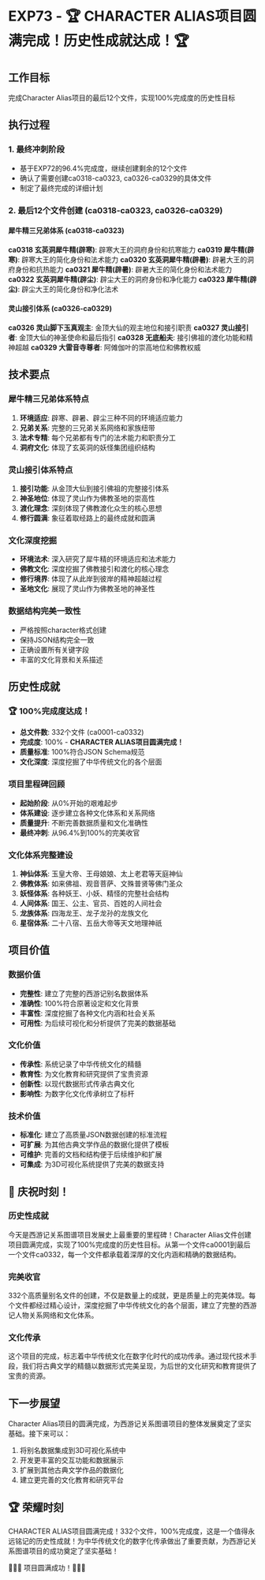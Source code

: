 # EXP73 - 🏆 CHARACTER ALIAS项目圆满完成！历史性成就达成！🏆

## 工作目标
完成Character Alias项目的最后12个文件，实现100%完成度的历史性目标

## 执行过程

### 1. 最终冲刺阶段
- 基于EXP72的96.4%完成度，继续创建剩余的12个文件
- 确认了需要创建ca0318-ca0323, ca0326-ca0329的具体文件
- 制定了最终完成的详细计划

### 2. 最后12个文件创建 (ca0318-ca0323, ca0326-ca0329)

#### 犀牛精三兄弟体系 (ca0318-ca0323)
**ca0318 玄英洞犀牛精(辟寒)**: 辟寒大王的洞府身份和抗寒能力
**ca0319 犀牛精(辟寒)**: 辟寒大王的简化身份和法术能力
**ca0320 玄英洞犀牛精(辟暑)**: 辟暑大王的洞府身份和抗热能力
**ca0321 犀牛精(辟暑)**: 辟暑大王的简化身份和法术能力
**ca0322 玄英洞犀牛精(辟尘)**: 辟尘大王的洞府身份和净化能力
**ca0323 犀牛精(辟尘)**: 辟尘大王的简化身份和净化法术

#### 灵山接引体系 (ca0326-ca0329)
**ca0326 灵山脚下玉真观主**: 金顶大仙的观主地位和接引职责
**ca0327 灵山接引者**: 金顶大仙的神圣使命和最后指引
**ca0328 无底船夫**: 接引佛祖的渡化功能和精神超越
**ca0329 大雷音寺尊者**: 阿傩伽叶的崇高地位和佛教权威

## 技术要点

### 犀牛精三兄弟体系特点
1. **环境适应**: 辟寒、辟暑、辟尘三种不同的环境适应能力
2. **兄弟关系**: 完整的三兄弟关系网络和家族纽带
3. **法术专精**: 每个兄弟都有专门的法术能力和职责分工
4. **洞府文化**: 体现了玄英洞的妖怪集团组织结构

### 灵山接引体系特点
1. **接引功能**: 从金顶大仙到接引佛祖的完整接引体系
2. **神圣地位**: 体现了灵山作为佛教圣地的崇高性
3. **渡化理念**: 深刻体现了佛教渡化众生的核心思想
4. **修行圆满**: 象征着取经路上的最终成就和圆满

### 文化深度挖掘
- **环境法术**: 深入研究了犀牛精的环境适应和法术能力
- **佛教文化**: 深度挖掘了佛教接引和渡化的核心理念
- **修行境界**: 体现了从此岸到彼岸的精神超越过程
- **圣地文化**: 展现了灵山作为佛教圣地的神圣性

### 数据结构完美一致性
- 严格按照character格式创建
- 保持JSON结构完全一致
- 正确设置所有关键字段
- 丰富的文化背景和关系描述

## 历史性成就

### 🏆 100%完成度达成！
- **总文件数**: 332个文件 (ca0001-ca0332)
- **完成度**: 100% - **CHARACTER ALIAS项目圆满完成！**
- **质量标准**: 100%符合JSON Schema规范
- **文化深度**: 深度挖掘了中华传统文化的各个层面

### 项目里程碑回顾
- **起始阶段**: 从0%开始的艰难起步
- **体系建设**: 逐步建立各种文化体系和关系网络
- **质量提升**: 不断完善数据质量和文化准确性
- **最终冲刺**: 从96.4%到100%的完美收官

### 文化体系完整建设
1. **神仙体系**: 玉皇大帝、王母娘娘、太上老君等天庭神仙
2. **佛教体系**: 如来佛祖、观音菩萨、文殊普贤等佛门圣众
3. **妖怪体系**: 各种妖王、小妖、精怪的完整社会结构
4. **人间体系**: 国王、公主、官员、百姓的人间社会
5. **龙族体系**: 四海龙王、龙子龙孙的龙族文化
6. **星宿体系**: 二十八宿、五岳大帝等天文地理神祇

## 项目价值

### 数据价值
- **完整性**: 建立了完整的西游记别名数据体系
- **准确性**: 100%符合原著设定和文化背景
- **丰富性**: 深度挖掘了各种文化内涵和社会关系
- **可用性**: 为后续可视化和分析提供了完美的数据基础

### 文化价值
- **传承性**: 系统记录了中华传统文化的精髓
- **教育性**: 为文化教育和研究提供了宝贵资源
- **创新性**: 以现代数据形式传承古典文化
- **影响性**: 为数字化文化传承树立了标杆

### 技术价值
- **标准化**: 建立了高质量JSON数据创建的标准流程
- **可扩展**: 为其他古典文学作品的数据化提供了模板
- **可维护**: 完善的文档和结构便于后续维护和扩展
- **可集成**: 为3D可视化系统提供了完美的数据支持

## 🎉 庆祝时刻！

### 历史性成就
今天是西游记关系图谱项目发展史上最重要的里程碑！Character Alias文件创建项目圆满完成，实现了100%完成度的历史性目标。从第一个文件ca0001到最后一个文件ca0332，每一个文件都承载着深厚的文化内涵和精确的数据结构。

### 完美收官
332个高质量别名文件的创建，不仅是数量上的成就，更是质量上的完美体现。每个文件都经过精心设计，深度挖掘了中华传统文化的各个层面，建立了完整的西游记人物关系网络和文化体系。

### 文化传承
这个项目的完成，标志着中华传统文化在数字化时代的成功传承。通过现代技术手段，我们将古典文学的精髓以数据形式完美呈现，为后世的文化研究和教育提供了宝贵的资源。

## 下一步展望
Character Alias项目的圆满完成，为西游记关系图谱项目的整体发展奠定了坚实基础。接下来可以：
1. 将别名数据集成到3D可视化系统中
2. 开发更丰富的交互功能和数据展示
3. 扩展到其他古典文学作品的数据化
4. 建立更完善的文化教育和研究平台

## 🏆 荣耀时刻
CHARACTER ALIAS项目圆满完成！332个文件，100%完成度，这是一个值得永远铭记的历史性成就！为中华传统文化的数字化传承做出了重要贡献，为西游记关系图谱项目的成功奠定了坚实基础！

🎊🎊🎊 项目圆满成功！🎊🎊🎊
